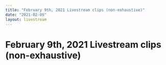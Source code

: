 ```yaml
---
title: "February 9th, 2021 Livestream clips (non-exhaustive)"
date: "2021-02-09"
layout: livestream
---
```

# February 9th, 2021 Livestream clips (non-exhaustive)
